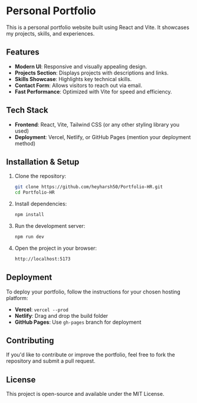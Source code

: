 # Personal Portfolio

This is a personal portfolio website built using React and Vite. It showcases my projects, skills, and experiences.

## Features
- **Modern UI**: Responsive and visually appealing design.
- **Projects Section**: Displays projects with descriptions and links.
- **Skills Showcase**: Highlights key technical skills.
- **Contact Form**: Allows visitors to reach out via email.
- **Fast Performance**: Optimized with Vite for speed and efficiency.

## Tech Stack
- **Frontend**: React, Vite, Tailwind CSS (or any other styling library you used)
- **Deployment**: Vercel, Netlify, or GitHub Pages (mention your deployment method)

## Installation & Setup
1. Clone the repository:
   ```sh
   git clone https://github.com/heyharsh50/Portfolio-HR.git
   cd Portfolio-HR
   ```
2. Install dependencies:
   ```sh
   npm install
   ```
3. Run the development server:
   ```sh
   npm run dev
   ```
4. Open the project in your browser:
   ```sh
   http://localhost:5173
   ```

## Deployment
To deploy your portfolio, follow the instructions for your chosen hosting platform:
- **Vercel**: `vercel --prod`
- **Netlify**: Drag and drop the build folder
- **GitHub Pages**: Use `gh-pages` branch for deployment

## Contributing
If you'd like to contribute or improve the portfolio, feel free to fork the repository and submit a pull request.

## License
This project is open-source and available under the MIT License.

